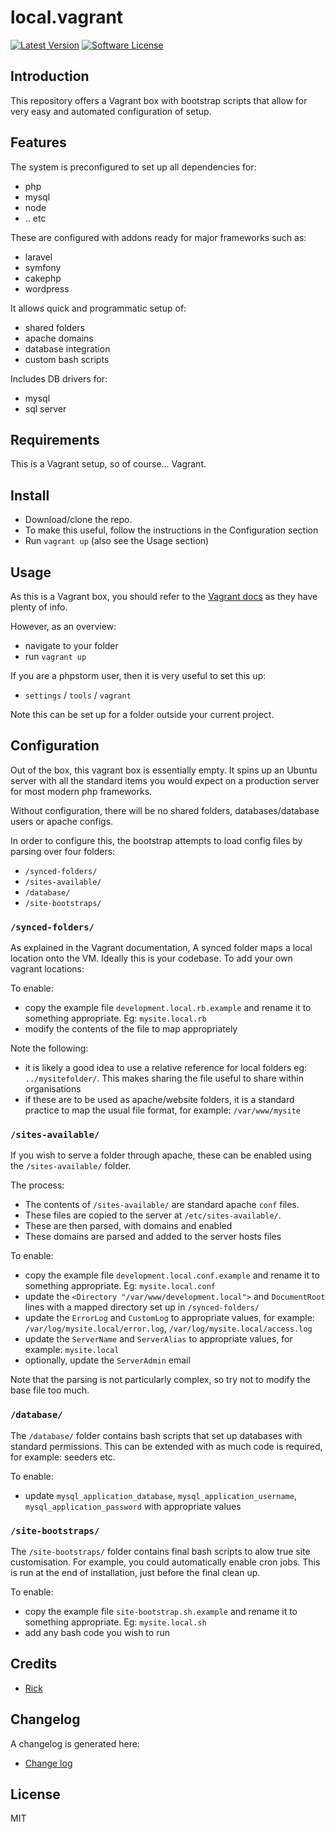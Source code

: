 # local.vagrant

[![Latest Version](https://img.shields.io/github/v/release/floor9design-ltd/local.vagrant?include_prereleases&style=plastic)](https://github.com/floor9design-ltd/local.vagrant/releases)
[![Software License](https://img.shields.io/badge/license-MIT-brightgreen.svg?style=plastic)](LICENCE.md)

## Introduction

This repository offers a Vagrant box with bootstrap scripts that allow for very easy and automated configuration of 
setup.

## Features

The system is preconfigured to set up all dependencies for:

* php
* mysql
* node
* .. etc

These are configured with addons ready for major frameworks such as:

* laravel
* symfony
* cakephp
* wordpress

It allows quick and programmatic setup of:

* shared folders
* apache domains
* database integration
* custom bash scripts

Includes DB drivers for:

* mysql 
* sql server

## Requirements

This is a Vagrant setup, so of course... Vagrant.

## Install

* Download/clone the repo.
* To make this useful, follow the instructions in the Configuration section
* Run `vagrant up` (also see the Usage section)

## Usage

As this is a Vagrant box, you should refer to the [Vagrant docs](https://developer.hashicorp.com/vagrant/docs) as they 
have plenty of info.

However, as an overview:

* navigate to your folder
* run `vagrant up`

If you are a phpstorm user, then it is very useful to set this up: 

* `settings` / `tools` / `vagrant` 

Note this can be set up for a folder outside your current project.

## Configuration

Out of the box, this vagrant box is essentially empty. It spins up an Ubuntu server with all the standard items you 
would expect on a production server for most modern php frameworks.

Without configuration, there will be no shared folders, databases/database users or apache configs.

In order to configure this, the bootstrap attempts to load config files by parsing over four folders:

* `/synced-folders/`
* `/sites-available/`
* `/database/`
* `/site-bootstraps/`

### `/synced-folders/`

As explained in the Vagrant documentation, A synced folder maps a local location onto the VM. Ideally this is your 
codebase. To add your own vagrant locations: 

To enable:
* copy the example file `development.local.rb.example` and rename it to something appropriate. Eg: `mysite.local.rb`
* modify the contents of the file to map appropriately

Note the following:

* it is likely a good idea to use a relative reference for local folders eg: `../mysitefolder/`. This makes sharing the 
file useful to share within organisations 
* if these are to be used as apache/website folders, it is a standard practice to map the usual file format, for 
example: `/var/www/mysite`

### `/sites-available/`

If you wish to serve a folder through apache, these can be enabled using the `/sites-available/` folder.

The process:
* The contents of `/sites-available/` are standard apache `conf` files. 
* These files are copied to the server at `/etc/sites-available/`. 
* These are then parsed, with domains and enabled
* These domains are parsed and added to the server hosts files

To enable:
* copy the example file `development.local.conf.example` and rename it to something appropriate. Eg: `mysite.local.conf`
* update the `<Directory "/var/www/development.local">` and `DocumentRoot` lines with a mapped directory set up in 
`/synced-folders/`
* update the `ErrorLog` and `CustomLog` to appropriate values, for example: `/var/log/mysite.local/error.log`, 
`/var/log/mysite.local/access.log`
* update the `ServerName` and `ServerAlias` to appropriate values, for example: `mysite.local`
* optionally, update the `ServerAdmin` email

Note that the parsing is not particularly complex, so try not to modify the base file too much.

### `/database/`

The `/database/` folder  contains bash scripts that set up databases with standard permissions. This can be extended 
with as much code is required, for example: seeders etc. 

To enable:
* update `mysql_application_database`, `mysql_application_username`, `mysql_application_password` with appropriate 
values

### `/site-bootstraps/`

The `/site-bootstraps/` folder contains final bash scripts to alow true site customisation. For example, you could 
automatically enable cron jobs. This is run at the end of installation, just before the final clean up.

To enable:
* copy the example file `site-bootstrap.sh.example` and rename it to something appropriate. Eg: `mysite.local.sh`
* add any bash code you wish to run 

## Credits

- [Rick](https://github.com/elb98rm)

## Changelog

A changelog is generated here:

* [Change log](CHANGELOG.md)

## License

MIT